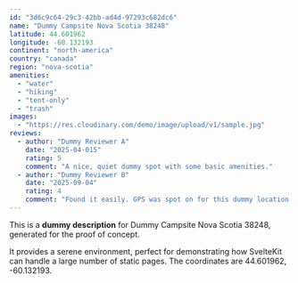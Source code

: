 ```yaml
---
id: "3d6c9c64-29c3-42bb-ad4d-97293c682dc6"
name: "Dummy Campsite Nova Scotia 38248"
latitude: 44.601962
longitude: -60.132193
continent: "north-america"
country: "canada"
region: "nova-scotia"
amenities:
  - "water"
  - "hiking"
  - "tent-only"
  - "trash"
images:
  - "https://res.cloudinary.com/demo/image/upload/v1/sample.jpg"
reviews:
  - author: "Dummy Reviewer A"
    date: "2025-04-015"
    rating: 5
    comment: "A nice, quiet dummy spot with some basic amenities."
  - author: "Dummy Reviewer B"
    date: "2025-09-04"
    rating: 4
    comment: "Found it easily. GPS was spot on for this dummy location."
---
```


This is a **dummy description** for Dummy Campsite Nova Scotia 38248, generated for the proof of concept.

It provides a serene environment, perfect for demonstrating how SvelteKit can handle a large number of static pages. The coordinates are 44.601962, -60.132193.
